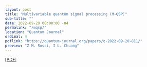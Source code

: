 ```yaml
---
layout: post
title: "Multivariable quantum signal processing (M-QSP)"
sub-title: ""
date: 2022-09-20 00:00:00 -04
permalink: "/mqsp/"
location: "Quantum Journal"
ordinal: 4
pdflink: "https://quantum-journal.org/papers/q-2022-09-20-811/"
preview: "Z M. Rossi, I L. Chuang"
---
```

[\[PDF\]](https://quantum-journal.org/papers/q-2022-09-20-811/)